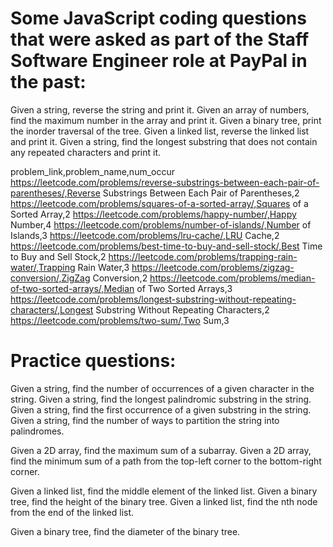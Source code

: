 # Some JavaScript coding questions that were asked as part of the Staff Software Engineer role at PayPal in the past:

Given a string, reverse the string and print it.
Given an array of numbers, find the maximum number in the array and print it.
Given a binary tree, print the inorder traversal of the tree.
Given a linked list, reverse the linked list and print it.
Given a string, find the longest substring that does not contain any repeated characters and print it.

problem_link,problem_name,num_occur
https://leetcode.com/problems/reverse-substrings-between-each-pair-of-parentheses/,Reverse Substrings Between Each Pair of Parentheses,2
https://leetcode.com/problems/squares-of-a-sorted-array/,Squares of a Sorted Array,2
https://leetcode.com/problems/happy-number/,Happy Number,4
https://leetcode.com/problems/number-of-islands/,Number of Islands,3
https://leetcode.com/problems/lru-cache/,LRU Cache,2
https://leetcode.com/problems/best-time-to-buy-and-sell-stock/,Best Time to Buy and Sell Stock,2
https://leetcode.com/problems/trapping-rain-water/,Trapping Rain Water,3
https://leetcode.com/problems/zigzag-conversion/,ZigZag Conversion,2
https://leetcode.com/problems/median-of-two-sorted-arrays/,Median of Two Sorted Arrays,3
https://leetcode.com/problems/longest-substring-without-repeating-characters/,Longest Substring Without Repeating Characters,2
https://leetcode.com/problems/two-sum/,Two Sum,3

# Practice questions:

Given a string, find the number of occurrences of a given character in the string.
Given a string, find the longest palindromic substring in the string.
Given a string, find the first occurrence of a given substring in the string.
Given a string, find the number of ways to partition the string into palindromes.

Given a 2D array, find the maximum sum of a subarray.
Given a 2D array, find the minimum sum of a path from the top-left corner to the bottom-right corner.

Given a linked list, find the middle element of the linked list.
Given a binary tree, find the height of the binary tree.
Given a linked list, find the nth node from the end of the linked list.

Given a binary tree, find the diameter of the binary tree.
